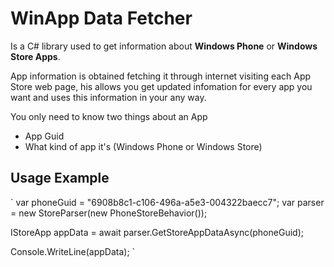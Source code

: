 WinApp Data Fetcher
===================

Is a C# library used to get information about **Windows Phone** or **Windows Store Apps**. 

App information is obtained fetching it through internet visiting each App Store web page, 
his allows you get updated infomation for every app you want and uses this information in your any way.

You only need to know two things about an App

* App Guid 
* What kind of app it's (Windows Phone or Windows Store) 

Usage Example
-------------

`
var phoneGuid = "6908b8c1-c106-496a-a5e3-004322baecc7";
var parser = new StoreParser(new PhoneStoreBehavior());
           
IStoreApp appData = await parser.GetStoreAppDataAsync(phoneGuid);

Console.WriteLine(appData);
`

